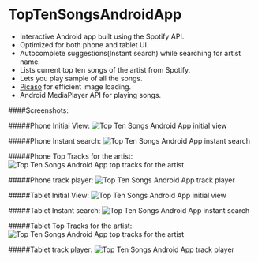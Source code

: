 # TopTenSongsAndroidApp

* Interactive Android app built using the Spotify API.
* Optimized for both phone and tablet UI.
* Autocomplete suggestions(Instant search) while searching for artist name.
* Lists current top ten songs of the artist from Spotify.
* Lets you play sample of all the songs.
* <a href="http://square.github.io/picasso/">Picaso</a> for efficient image loading.
* Android MediaPlayer API for playing songs.

####Screenshots:

#####Phone Initial View:
<img src="https://github.com/navdeepsekhon/TopTenSongsAndroidApp/blob/master/screenshots/phone_initial_view.png" alt="Top Ten Songs Android App initial view"/>

#####Phone Instant search:
<img src="https://github.com/navdeepsekhon/TopTenSongsAndroidApp/blob/master/screenshots/phone_instant_search.png" alt="Top Ten Songs Android App instant search"/>

#####Phone Top Tracks for the artist:
<img src="https://github.com/navdeepsekhon/TopTenSongsAndroidApp/blob/master/screenshots/phone_artist_top_songs.png" alt="Top Ten Songs Android App top tracks for the artist"/>

#####Phone track player:
<img src="https://github.com/navdeepsekhon/TopTenSongsAndroidApp/blob/master/screenshots/phone_player.png" alt="Top Ten Songs Android App track player"/>


#####Tablet Initial View:
<img src="https://github.com/navdeepsekhon/TopTenSongsAndroidApp/blob/master/screenshots/tablet_initial_view.PNG" alt="Top Ten Songs Android App initial view"/>

#####Tablet Instant search:
<img src="https://github.com/navdeepsekhon/TopTenSongsAndroidApp/blob/master/screenshots/tablet_instant_search.PNG" alt="Top Ten Songs Android App instant search"/>

#####Tablet Top Tracks for the artist:
<img src="https://github.com/navdeepsekhon/TopTenSongsAndroidApp/blob/master/screenshots/tablet_artist_top_songs.PNG" alt="Top Ten Songs Android App top tracks for the artist"/>

#####Tablet track player:
<img src="https://github.com/navdeepsekhon/TopTenSongsAndroidApp/blob/master/screenshots/tablet_player.PNG" alt="Top Ten Songs Android App track player"/>


